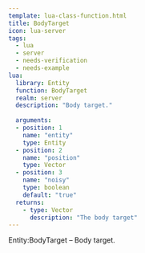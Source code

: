 ```yaml
---
template: lua-class-function.html
title: BodyTarget
icon: lua-server
tags:
  - lua
  - server
  - needs-verification
  - needs-example
lua:
  library: Entity
  function: BodyTarget
  realm: server
  description: "Body target."
  
  arguments:
  - position: 1
    name: "entity"
    type: Entity
  - position: 2
    name: "position"
    type: Vector
  - position: 3
    name: "noisy"
    type: boolean
    default: "true"
  returns:
    - type: Vector
      description: "The body target"
---
```


<div class="lua__search__keywords">
Entity:BodyTarget &#x2013; Body target.
</div>

